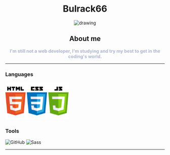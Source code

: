 <div align="center">

# Bulrack66

<img src="https://avatars.githubusercontent.com/u/113458279?s=400&u=cfec7071d3e55e1baaa5f9273048bb8cafb0ed0d&v=4" alt="drawing" width="200"/>

## About me

<div style="color: #ADB6D0;font-weight: bold;">I'm still not a web developer, I'm studying and try my best to get in the coding's world.</div>
</div>

<div>
<div>

***
### Languages

<img src="https://github.com/Bulrack66/Bulrack66/blob/main/Languages.png?raw=true" alt="Languages" width="200"/>
</div>
<div>

### Tools

<img src="https://icons.iconarchive.com/icons/limav/flat-gradient-social/64/Github-icon.png" alt="GitHub"/> <img src="https://cdn3.iconfinder.com/data/icons/logos-and-brands-adobe/512/288_Sass-512.png" alt="Sass" width="70"/>

***

</div>
</div>